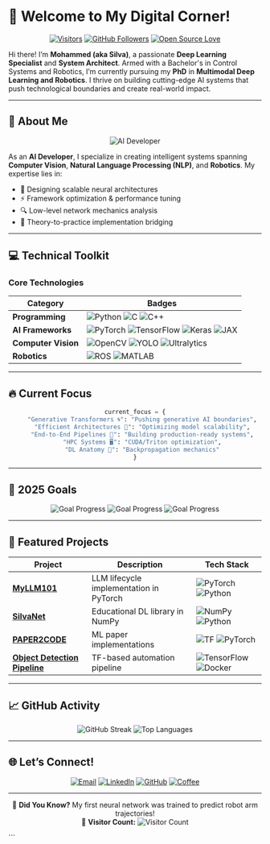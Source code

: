 # 🚀 Welcome to My Digital Corner!  

<div align="center">

[![Visitors](https://komarev.com/ghpvc/?username=silvaxxx1&label=Profile+Views&color=blueviolet)](https://github.com/silvaxxx1)
[![GitHub Followers](https://img.shields.io/github/followers/silvaxxx1?style=social)](https://github.com/silvaxxx1)
[![Open Source Love](https://badges.frapsoft.com/os/v2/open-source.svg?v=103)](https://github.com/silvaxxx1)

</div>

Hi there! I’m **Mohammed (aka Silva)**, a passionate **Deep Learning Specialist** and **System Architect**. Armed with a Bachelor's in Control Systems and Robotics, I’m currently pursuing my **PhD** in **Multimodal Deep Learning and Robotics**. I thrive on building cutting-edge AI systems that push technological boundaries and create real-world impact.  

---

## 🌟 About Me  

<div align="center">
  
![AI Developer](https://raw.githubusercontent.com/silvaxxx1/silvaxxx1/main/assets/ai-developer.gif) <!-- Add your own gif -->

</div>

As an **AI Developer**, I specialize in creating intelligent systems spanning **Computer Vision**, **Natural Language Processing (NLP)**, and **Robotics**. My expertise lies in:

- 🧠 Designing scalable neural architectures  
- ⚡ Framework optimization & performance tuning  
- 🔍 Low-level network mechanics analysis  
- 🌉 Theory-to-practice implementation bridging  

---

## 💻 Technical Toolkit  

### **Core Technologies**  
<div align="center">

| Category              | Badges                                                                                                                                                                                                                                                                                                                                 |
|-----------------------|----------------------------------------------------------------------------------------------------------------------------------------------------------------------------------------------------------------------------------------------------------------------------------------------------------------------------------------|
| **Programming**       | ![Python](https://img.shields.io/badge/Python-3776AB?logo=python&logoColor=white) ![C](https://img.shields.io/badge/C-A8B9CC?logo=c&logoColor=white) ![C++](https://img.shields.io/badge/C++-00599C?logo=c%2B%2B&logoColor=white)                                                                                                      |
| **AI Frameworks**     | ![PyTorch](https://img.shields.io/badge/PyTorch-EE4C2C?logo=pytorch&logoColor=white) ![TensorFlow](https://img.shields.io/badge/TensorFlow-FF6F00?logo=tensorflow&logoColor=white) ![Keras](https://img.shields.io/badge/Keras-D00000?logo=keras&logoColor=white) ![JAX](https://img.shields.io/badge/JAX-FFB6C1?logo=jax&logoColor=black) |
| **Computer Vision**   | ![OpenCV](https://img.shields.io/badge/OpenCV-5C3D7A?logo=opencv&logoColor=white) ![YOLO](https://img.shields.io/badge/YOLO-0066FF?logo=yolo&logoColor=white) ![Ultralytics](https://img.shields.io/badge/Ultralytics-FF473D?logo=ultralytics&logoColor=white)                                                                         |
| **Robotics**          | ![ROS](https://img.shields.io/badge/ROS-22314E?logo=ros&logoColor=white) ![MATLAB](https://img.shields.io/badge/MATLAB-0076A8?logo=matlab&logoColor=white)                                                                                                                                                                             |

</div>

---

## 🔥 Current Focus  

<div align="center">

```python
current_focus = {
    "Generative Transformers 🌀": "Pushing generative AI boundaries",
    "Efficient Architectures 🚀": "Optimizing model scalability",
    "End-to-End Pipelines 💼": "Building production-ready systems",
    "HPC Systems 🖥️": "CUDA/Triton optimization",
    "DL Anatomy 🌌": "Backpropagation mechanics"
}
```

</div>

---

## 🎯 2025 Goals  

<div align="center">

![Goal Progress](https://progress-bar.dev/66/?title=CUDA/Triton&color=58a6ff)
![Goal Progress](https://progress-bar.dev/40/?title=SQL/BigData&color=00d26a)
![Goal Progress](https://progress-bar.dev/25/?title=End-to-End+Architect&color=bf5af2)

</div>

---

## 📂 Featured Projects  

<div align="center">

| Project | Description | Tech Stack |
|---------|-------------|------------|
| **[MyLLM101](https://github.com/silvaxxx1/MyLLM101)** | LLM lifecycle implementation in PyTorch | ![PyTorch](https://img.shields.io/badge/-PyTorch-EE4C2C) ![Python](https://img.shields.io/badge/-Python-3776AB) |
| **[SilvaNet](https://github.com/silvaxxx1/SilvaNet)** | Educational DL library in NumPy | ![NumPy](https://img.shields.io/badge/-NumPy-013243) ![Python](https://img.shields.io/badge/-Python-3776AB) |
| **[PAPER2CODE](https://github.com/silvaxxx1/PAPER2CODE)** | ML paper implementations | ![TF](https://img.shields.io/badge/-TensorFlow-FF6F00) ![PyTorch](https://img.shields.io/badge/-PyTorch-EE4C2C) |
| **[Object Detection Pipeline](https://github.com/silvaxxx1/Automated-Pipeline-for-Inference-and-Fine-Tuning-Using-TensorFlow-2-Object-Detection-API)** | TF-based automation pipeline | ![TensorFlow](https://img.shields.io/badge/-TensorFlow-FF6F00) ![Docker](https://img.shields.io/badge/-Docker-2496ED) |

</div>

---

## 📈 GitHub Activity  

<div align="center">

![GitHub Streak](https://github-readme-streak-stats.herokuapp.com/?user=silvaxxx1&theme=dark&hide_border=true)
![Top Languages](https://github-readme-stats.vercel.app/api/top-langs/?username=silvaxxx1&layout=compact&theme=dark&hide_border=true)

</div>

---

## 🌐 Let’s Connect!  

<div align="center">

[![Email](https://img.shields.io/badge/Email-silvapi1994%40gmail.com-D14836?logo=gmail&logoColor=white)](mailto:silvapi1994@gmail.com)
[![LinkedIn](https://img.shields.io/badge/LinkedIn-Mohammed_Sedeg-0A66C2?logo=linkedin)](https://www.linkedin.com/in/mohammed-sedeg-67444b307/)
[![GitHub](https://img.shields.io/badge/Portfolio-silvaxxx1-181717?logo=github)](https://github.com/silvaxxx1)
[![Coffee](https://img.shields.io/badge/Buy_Me_A_Coffee-FFDD00?logo=buymeacoffee&logoColor=black)](https://buymeacoffee.com/silvaxxx1)

</div>

---

<div align="center">
  
🤖 **Did You Know?** My first neural network was trained to predict robot arm trajectories!  
📌 **Visitor Count:** ![Visitor Count](https://profile-counter.glitch.me/silvaxxx1/count.svg)

</div>
```
